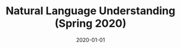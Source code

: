 ---
title: "Natural Language Understanding (Spring 2020)"
collection: teaching
type: "Teaching Assistant"
permalink: /teaching/2020-spring-teaching-nlu
venue: "New York University, Center for Data Science"
location: "New York, New York"
date: 2020-01-01
---
